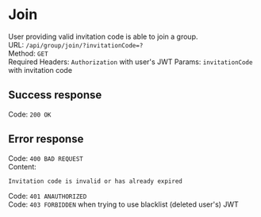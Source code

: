 # Join
User providing valid invitation code is able to join a group.  
URL: `/api/group/join/?invitationCode=?`  
Method: `GET`  
Required Headers: `Authorization` with user's JWT
Params: `invitationCode` with invitation code  

## Success response
Code: `200 OK`  

## Error response
Code: `400 BAD REQUEST`  
Content:  
```
Invitation code is invalid or has already expired
```
Code: `401 ANAUTHORIZED`  
Code: `403 FORBIDDEN` when trying to use blacklist (deleted user's) JWT  
